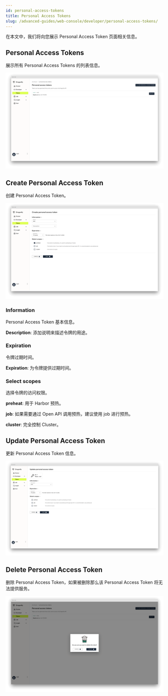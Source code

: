 ```yaml
---
id: personal-access-tokens
title: Personal Access Tokens
slug: /advanced-guides/web-console/developer/personal-access-tokens/
---
```


在本文中，我们将向您展示 Personal Access Token 页面相关信息。

## Personal Access Tokens

展示所有 Personal Access Tokens 的列表信息。

![tokens](../../../resource/advanced-guides/web-console/developer/personal-access-tokens/tokens.png)

## Create Personal Access Token

创建 Personal Access Token。

![create-token](../../../resource/advanced-guides/web-console/developer/personal-access-tokens/create-token.png)

### Information

Personal Access Token 基本信息。

**Description**: 添加说明来描述令牌的用途。

### Expiration

令牌过期时间。

**Expiration**: 为令牌提供过期时间。

### Select scopes

选择令牌的访问权限。

**preheat**: 用于 Harbor 预热。

**job**: 如果需要通过 Open API 调用预热，建议使用 job 进行预热。

**cluster**: 完全控制 Cluster。

## Update Personal Access Token

更新 Personal Access Token 信息。

![update-token](../../../resource/advanced-guides/web-console/developer/personal-access-tokens/update-token.png)

## Delete Personal Access Token

删除 Personal Access Token，如果被删除那么该 Personal Access Token 将无法提供服务。

![delete-token](../../../resource/advanced-guides/web-console/developer/personal-access-tokens/delete-token.png)
